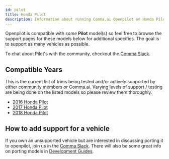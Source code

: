 ```yaml
---
id: pilot
title: Honda Pilot
description: Information about running Comma.ai Openpilot on Honda Pilot vehicles.
---
```


Openpilot is compatible with *some* **Pilot** model(s) so feel free to browse the support pages for these models below for additional specifics.
The goal is to support as many vehicles as possible.

To chat about Pilot's with the community, checkout the  [Comma Slack](https://slack.comma.ai).
## Compatible Years

This is the current list of trims being tested and/or actively supported by either community members or Comma.ai.
Varying levels of support / testing are being done on the listed models so please review them thoroughly.

* [2016 Honda Pilot](/vehicles/honda/pilot/2016-honda-pilot/)
* [2017 Honda Pilot](/vehicles/honda/pilot/2017-honda-pilot/)
* [2018 Honda Pilot](/vehicles/honda/pilot/2018-honda-pilot/)

## How to add support for a vehicle

If you own an unsupported vehicle but are interested in discussing porting it to openpilot, join us in the [Comma Slack](https://slack.comma.ai).
There will also be some great info on porting models in [Development Guides](../../development/guides/).

